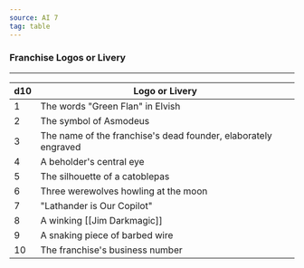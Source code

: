 ```yaml
---
source: AI 7
tag: table
---
```


### Franchise Logos or Livery
---
|d10|Logo or Livery|
|----|------------|
|1|The words "Green Flan" in Elvish|
|2|The symbol of Asmodeus|
|3|The name of the franchise's dead founder, elaborately engraved|
|4|A beholder's central eye|
|5|The silhouette of a catoblepas|
|6|Three werewolves howling at the moon|
|7|"Lathander is Our Copilot"|
|8|A winking [[Jim Darkmagic]]|
|9|A snaking piece of barbed wire|
|10|The franchise's business number|
